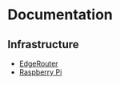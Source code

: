 # Documentation

## Infrastructure

- [EdgeRouter](EdgeRouter/README.md)
- [Raspberry Pi](RaspberryPi/README.md)

